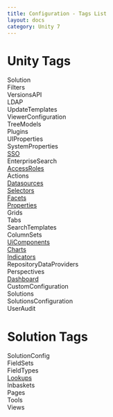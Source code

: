 ```yaml
---
title: Configuration - Tags List
layout: docs
category: Unity 7
---
```

# Unity Tags

Solution  
Filters  
VersionsAPI  
LDAP  
UpdateTemplates  
ViewerConfiguration  
TreeModels  
Plugins  
UIProperties  
SystemProperties  
[SSO](tags-list/sso-tag.md)  
EnterpriseSearch  
[AccessRoles](tags-list/access-roles-tag.md)  
Actions  
[Datasources](tags-list/datasources-tag.md)  
[Selectors](tags-list/selectors-tag.md)    
[Facets](tags-list/facets-tag.md)  
[Properties](tags-list/properties-tag.md)  
Grids  
Tabs  
SearchTemplates  
ColumnSets  
[UiComponents](tags-list/ui-components-tag.md)  
[Charts](tags-list/charts-tag.md)  
[Indicators](tags-list/indicators-tag.md)  
RepositoryDataProviders  
Perspectives  
[Dashboard](tags-list/dashboard-tag.md)  
CustomConfiguration  
Solutions  
SolutionsConfiguration  
UserAudit

# Solution Tags

SolutionConfig    
FieldSets    
FieldTypes    
[Lookups](tags-list/lookups.md)    
Inbaskets    
Pages    
Tools    
Views  
